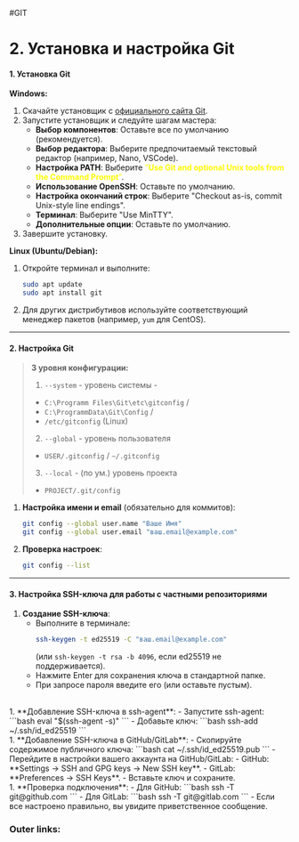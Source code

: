 #GIT 

# 2. Установка и настройка Git

#### **1. Установка Git**

**Windows:**
1. Скачайте установщик с [официального сайта Git](https://git-scm.com/).
2. Запустите установщик и следуйте шагам мастера:
   - **Выбор компонентов**: Оставьте все по умолчанию (рекомендуется).
   - **Выбор редактора**: Выберите предпочитаемый текстовый редактор (например, Nano, VSCode).
   - **Настройка PATH**: Выберите<font color="#ffff00"> "**Use Git and optional Unix tools from the Command Prompt**"</font>.
   - **Использование OpenSSH**: Оставьте по умолчанию.
   - **Настройка окончаний строк**: Выберите "Checkout as-is, commit Unix-style line endings".
   - **Терминал**: Выберите "Use MinTTY".
   - **Дополнительные опции**: Оставьте по умолчанию.
3. Завершите установку.

**Linux (Ubuntu/Debian):**
1. Откройте терминал и выполните:
   ```bash
   sudo apt update
   sudo apt install git
   ```
2. Для других дистрибутивов используйте соответствующий менеджер пакетов (например, `yum` для CentOS).

---

#### **2. Настройка Git**

> **3 уровня конфигурации:**
> 1. `--system` - уровень системы - 
> 	- `C:\Programm Files\Git\etc\gitconfig` / 
> 	- `C:\ProgrammData\Git\Config` / 
> 	- `/etc/gitconfig` (Linux)
> 2. `--global` - уровень пользователя 
> 	- `USER/.gitconfig` / `~/.gitconfig`
> 3. `--local` - (по ум.) уровень проекта 
> 	- `PROJECT/.git/config` 

1. **Настройка имени и email** (обязательно для коммитов):
   ```bash
   git config --global user.name "Ваше Имя"
   git config --global user.email "ваш.email@example.com"
   ```

2. **Проверка настроек**:
   ```bash
   git config --list
   ```

---

#### **3. Настройка SSH-ключа для работы с частными репозиториями**

1. **Создание SSH-ключа**:
   - Выполните в терминале:
     ```bash
     ssh-keygen -t ed25519 -C "ваш.email@example.com"
     ```
     (или `ssh-keygen -t rsa -b 4096`, если ed25519 не поддерживается).
   - Нажмите Enter для сохранения ключа в стандартной папке.
   - При запросе пароля введите его (или оставьте пустым).
<br>
1. **Добавление SSH-ключа в ssh-agent**:
   - Запустите ssh-agent:
     ```bash
     eval "$(ssh-agent -s)"
     ```
   - Добавьте ключ:
     ```bash
     ssh-add ~/.ssh/id_ed25519
     ```
<br>
1. **Добавление SSH-ключа в GitHub/GitLab**:
   - Скопируйте содержимое публичного ключа:
     ```bash
     cat ~/.ssh/id_ed25519.pub
     ```
   - Перейдите в настройки вашего аккаунта на GitHub/GitLab:
     - GitHub: **Settings → SSH and GPG keys → New SSH key**.
     - GitLab: **Preferences → SSH Keys**.
   - Вставьте ключ и сохраните.
<br>
1. **Проверка подключения**:
   - Для GitHub:
     ```bash
     ssh -T git@github.com
     ```
   - Для GitLab:
     ```bash
     ssh -T git@gitlab.com
     ```
   - Если все настроено правильно, вы увидите приветственное сообщение.

### Outer links:
